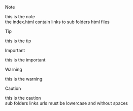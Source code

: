 >[!note]
>this is the note<br>
>the index.html contain links to sub folders html files

>[!tip]
>this is the tip<br>
>

>[!important]
>this is the important<br>
>

>[!warning]
>this is the warning<br>
>

>[!caution]
>this is the caution<br>
>sub folders links urls must be lowercase and without spaces 
